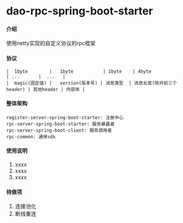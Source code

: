 # dao-rpc-spring-boot-starter

#### 介绍
使用netty实现的自定义协议的rpc框架

#### 协议

    |  1byte        |   1byte           | 1byte    | 4byte                    | ...       |  ...   |
    |  magic(固定值) |   version(版本号) | 消息类型  | 消息长度(除开前三个header) | 其他header | 内容体 |
    
#### 整体架构

    register-server-spring-boot-starter: 注册中心
    rpc-server-spring-boot-starter: 服务暴露者
    rpc-server-spring-boot-client: 服务调用者
    rpc-common: 通用sdk

#### 使用说明

1.  xxxx
2.  xxxx
3.  xxxx

#### 待做项

1. 连接池化
2. 断线重连

